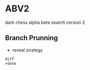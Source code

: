 # ABV2
dark chess alpha beta search version 2  
  
## Branch Prunning
  * reveal strategy 
  ```
  diff
  +done
  ```

    
